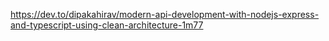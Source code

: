 https://dev.to/dipakahirav/modern-api-development-with-nodejs-express-and-typescript-using-clean-architecture-1m77
